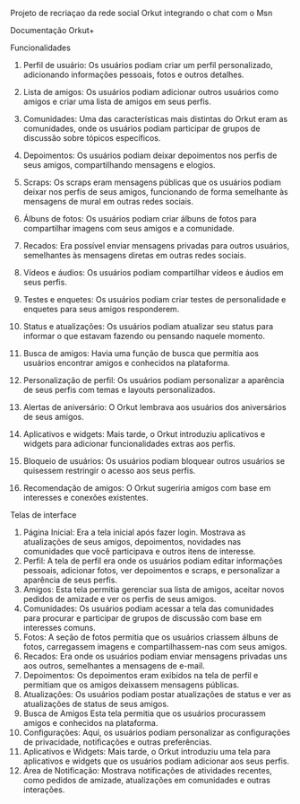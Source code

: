 
Projeto de recriaçao da rede social Orkut integrando o chat com o Msn

Documentação Orkut+


Funcionalidades


1. Perfil de usuário: Os usuários podiam criar um perfil personalizado, adicionando informações pessoais, fotos e outros detalhes.
2. Lista de amigos: Os usuários podiam adicionar outros usuários como amigos e criar uma lista de amigos em seus perfis.
3. Comunidades: Uma das características mais distintas do Orkut eram as comunidades, onde os usuários podiam participar de grupos de discussão sobre tópicos específicos.
4. Depoimentos: Os usuários podiam deixar depoimentos nos perfis de seus amigos, compartilhando mensagens e elogios.
5. Scraps: Os scraps eram mensagens públicas que os usuários podiam deixar nos perfis de seus amigos, funcionando de forma semelhante às mensagens de mural em outras redes sociais.
6. Álbuns de fotos: Os usuários podiam criar álbuns de fotos para compartilhar imagens com seus amigos e a comunidade.
7. Recados: Era possível enviar mensagens privadas para outros usuários, semelhantes às mensagens diretas em outras redes sociais.
8. Vídeos e áudios: Os usuários podiam compartilhar vídeos e áudios em seus perfis.
9. Testes e enquetes: Os usuários podiam criar testes de personalidade e enquetes para seus amigos responderem.
10. Status e atualizações: Os usuários podiam atualizar seu status para informar o que estavam fazendo ou pensando naquele momento.
11. Busca de amigos: Havia uma função de busca que permitia aos usuários encontrar amigos e conhecidos na plataforma.
12. Personalização de perfil: Os usuários podiam personalizar a aparência de seus perfis com temas e layouts personalizados.
13. Alertas de aniversário: O Orkut lembrava aos usuários dos aniversários de seus amigos.
14. Aplicativos e widgets: Mais tarde, o Orkut introduziu aplicativos e widgets para adicionar funcionalidades extras aos perfis.

15. Bloqueio de usuários: Os usuários podiam bloquear outros usuários se quisessem restringir o acesso aos seus perfis.
16. Recomendação de amigos: O Orkut sugeriria amigos com base em interesses e conexões existentes.


Telas de interface


1. Página Inicial:  Era a tela inicial após fazer login. Mostrava as atualizações de seus amigos, depoimentos, novidades nas comunidades que você participava e outros itens de interesse.
2. Perfil: A tela de perfil era onde os usuários podiam editar informações pessoais, adicionar fotos, ver depoimentos e scraps, e personalizar a aparência de seus perfis.
3. Amigos:  Esta tela permitia gerenciar sua lista de amigos, aceitar novos pedidos de amizade e ver os perfis de seus amigos.
4. Comunidades: Os usuários podiam acessar a tela das comunidades para procurar e participar de grupos de discussão com base em interesses comuns.
5. Fotos: A seção de fotos permitia que os usuários criassem álbuns de fotos, carregassem imagens e compartilhassem-nas com seus amigos.
6. Recados:  Era onde os usuários podiam enviar mensagens privadas uns aos outros, semelhantes a mensagens de e-mail.
7. Depoimentos: Os depoimentos eram exibidos na tela de perfil e permitiam que os amigos deixassem mensagens públicas.
8. Atualizações: Os usuários podiam postar atualizações de status e ver as atualizações de status de seus amigos.
9. Busca de Amigos Esta tela permitia que os usuários procurassem amigos e conhecidos na plataforma.
10. Configurações: Aqui, os usuários podiam personalizar as configurações de privacidade, notificações e outras preferências.
11. Aplicativos e Widgets: Mais tarde, o Orkut introduziu uma tela para aplicativos e widgets que os usuários podiam adicionar aos seus perfis.
12. Área de Notificação:  Mostrava notificações de atividades recentes, como pedidos de amizade, atualizações em comunidades e outras interações.


